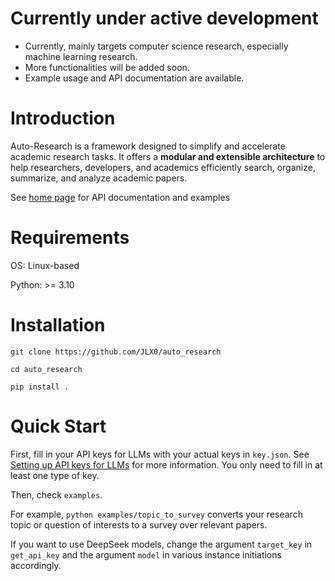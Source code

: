 # Currently under active development

- Currently, mainly targets computer science research, especially machine learning research.
- More functionalities will be added soon.
- Example usage and API documentation are available.

# Introduction

Auto-Research is a framework designed to simplify and accelerate academic research tasks. It offers a **modular and extensible architecture** to help researchers, developers, and academics efficiently search, organize, summarize, and analyze academic papers.

See [home page](https://jlx0.github.io/auto_research/index.html#) for API documentation and examples

# Requirements

OS: Linux-based

Python: >= 3.10

# Installation

`git clone https://github.com/JLX0/auto_research`

`cd auto_research`

`pip install .`

# Quick Start

First, fill in your API keys for LLMs with your actual keys in `key.json`. See [Setting up API keys for LLMs](https://jlx0.github.io/auto_research/installation.html#setting-up-api-keys-for-llms) for more information. You only need to fill in at least one type of key. 

Then, check `examples`.

For example, `python examples/topic_to_survey` converts your research topic or 
question of interests to a survey over relevant papers.

If you want to use DeepSeek models, change the argument `target_key` in `get_api_key` and the argument `model` in various instance initiations accordingly.


